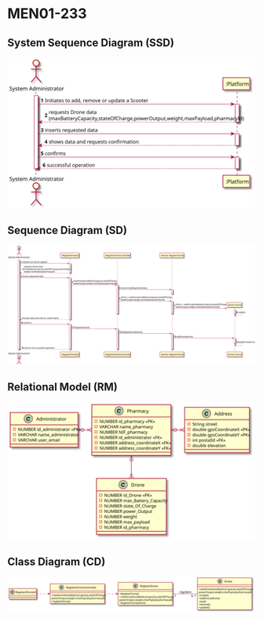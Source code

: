 # MEN01-233 #

## System Sequence Diagram (SSD) ##

![MEN01_233_SSD](MEN01_233_SSD.svg)

## Sequence Diagram (SD) ##

![MEN01_233_SD](MEN01_233_SD.svg)

## Relational Model (RM) ##

![MEN01_233_RM](MEN01_233_RM.svg)

## Class Diagram (CD) ##

![MEN01_233_CD](MEN01_233_CD.svg)